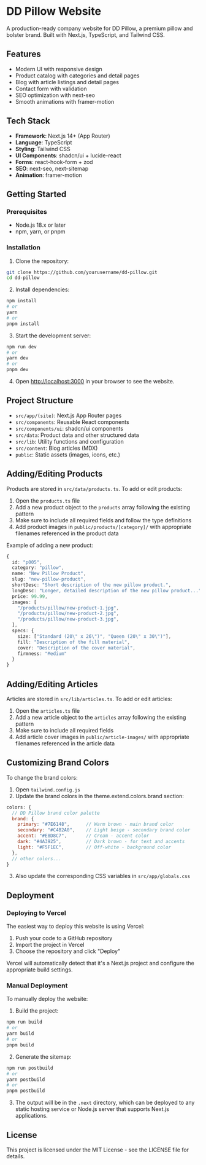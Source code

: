 # DD Pillow Website

A production-ready company website for DD Pillow, a premium pillow and bolster brand. Built with Next.js, TypeScript, and Tailwind CSS.

## Features

- Modern UI with responsive design
- Product catalog with categories and detail pages
- Blog with article listings and detail pages
- Contact form with validation
- SEO optimization with next-seo
- Smooth animations with framer-motion

## Tech Stack

- **Framework**: Next.js 14+ (App Router)
- **Language**: TypeScript
- **Styling**: Tailwind CSS
- **UI Components**: shadcn/ui + lucide-react
- **Forms**: react-hook-form + zod
- **SEO**: next-seo, next-sitemap
- **Animation**: framer-motion

## Getting Started

### Prerequisites

- Node.js 18.x or later
- npm, yarn, or pnpm

### Installation

1. Clone the repository:

```bash
git clone https://github.com/yourusername/dd-pillow.git
cd dd-pillow
```

2. Install dependencies:

```bash
npm install
# or
yarn
# or
pnpm install
```

3. Start the development server:

```bash
npm run dev
# or
yarn dev
# or
pnpm dev
```

4. Open [http://localhost:3000](http://localhost:3000) in your browser to see the website.
## Project Structure

- `src/app/(site)`: Next.js App Router pages
- `src/components`: Reusable React components
- `src/components/ui`: shadcn/ui components
- `src/data`: Product data and other structured data
- `src/lib`: Utility functions and configuration
- `src/content`: Blog articles (MDX)
- `public`: Static assets (images, icons, etc.)

## Adding/Editing Products

Products are stored in `src/data/products.ts`. To add or edit products:

1. Open the `products.ts` file
2. Add a new product object to the `products` array following the existing pattern
3. Make sure to include all required fields and follow the type definitions
4. Add product images in `public/products/[category]/` with appropriate filenames referenced in the product data

Example of adding a new product:

```typescript
{
  id: "p005",
  category: "pillow",
  name: "New Pillow Product",
  slug: "new-pillow-product",
  shortDesc: "Short description of the new pillow product.",
  longDesc: "Longer, detailed description of the new pillow product...",
  price: 99.99,
  images: [
    "/products/pillow/new-product-1.jpg",
    "/products/pillow/new-product-2.jpg",
    "/products/pillow/new-product-3.jpg",
  ],
  specs: {
    size: ["Standard (20\" x 26\")", "Queen (20\" x 30\")"],
    fill: "Description of the fill material",
    cover: "Description of the cover material",
    firmness: "Medium"
  }
}
```

## Adding/Editing Articles

Articles are stored in `src/lib/articles.ts`. To add or edit articles:

1. Open the `articles.ts` file
2. Add a new article object to the `articles` array following the existing pattern
3. Make sure to include all required fields
4. Add article cover images in `public/article-images/` with appropriate filenames referenced in the article data

## Customizing Brand Colors

To change the brand colors:

1. Open `tailwind.config.js`
2. Update the brand colors in the theme.extend.colors.brand section:

```javascript
colors: {
  // DD Pillow brand color palette
  brand: {
    primary: "#7E6148",      // Warm brown - main brand color
    secondary: "#C4B2A0",    // Light beige - secondary brand color
    accent: "#E8D8C7",       // Cream - accent color
    dark: "#4A3925",         // Dark brown - for text and accents
    light: "#F5F1EC",        // Off-white - background color
  },
  // other colors...
}
```

3. Also update the corresponding CSS variables in `src/app/globals.css`

## Deployment

### Deploying to Vercel

The easiest way to deploy this website is using Vercel:

1. Push your code to a GitHub repository
2. Import the project in Vercel
3. Choose the repository and click "Deploy"

Vercel will automatically detect that it's a Next.js project and configure the appropriate build settings.

### Manual Deployment

To manually deploy the website:

1. Build the project:

```bash
npm run build
# or
yarn build
# or
pnpm build
```

2. Generate the sitemap:

```bash
npm run postbuild
# or
yarn postbuild
# or
pnpm postbuild
```

3. The output will be in the `.next` directory, which can be deployed to any static hosting service or Node.js server that supports Next.js applications.

## License

This project is licensed under the MIT License - see the LICENSE file for details.
